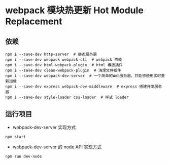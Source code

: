 # webpack 模块热更新 Hot Module Replacement

## 依赖
```
npm i --save-dev http-server  # 静态服务器
npm i --save-dev webpack webpack-cli  # webpack 依赖
npm i --save-dev html-webpack-plugin  # html 模板插件
npm i --save-dev clean-webpack-plugin  # 清理文件插件
npm i --save-dev webpack-dev-server  # 一个简单的Web服务器，并能够使用实时重新加载
npm i --save-dev express webpack-dev-middleware  # express 搭建开发服务器
npm i --save-dev style-loader css-loader  # 样式 loader
```

## 运行项目
- webpack-dev-server 实现方式
```
npm start
```
- webpack-dev-server 的 node API 实现方式
```
npm run dev-node
```
